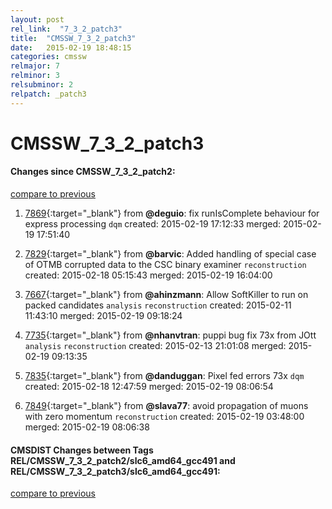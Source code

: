```yaml
---
layout: post
rel_link:  "7_3_2_patch3"
title:  "CMSSW_7_3_2_patch3"
date:   2015-02-19 18:48:15
categories: cmssw
relmajor: 7
relminor: 3
relsubminor: 2
relpatch: _patch3
---
```


# CMSSW_7_3_2_patch3
#### Changes since CMSSW_7_3_2_patch2:

[compare to previous](https://github.com/cms-sw/cmssw/compare/CMSSW_7_3_2_patch2...CMSSW_7_3_2_patch3)



1. [7869](http://github.com/cms-sw/cmssw/pull/7869){:target="_blank"}  from **@deguio**: fix runIsComplete behaviour for express processing `dqm`  created: 2015-02-19 17:12:33 merged: 2015-02-19 17:51:40

2. [7829](http://github.com/cms-sw/cmssw/pull/7829){:target="_blank"}  from **@barvic**: Added handling of special case of OTMB corrupted data to the CSC binary examiner `reconstruction`  created: 2015-02-18 05:15:43 merged: 2015-02-19 16:04:00

3. [7667](http://github.com/cms-sw/cmssw/pull/7667){:target="_blank"}  from **@ahinzmann**: Allow SoftKiller to run on packed candidates `analysis`  `reconstruction`  created: 2015-02-11 11:43:10 merged: 2015-02-19 09:18:24

4. [7735](http://github.com/cms-sw/cmssw/pull/7735){:target="_blank"}  from **@nhanvtran**: puppi bug fix 73x from JOtt `analysis`  `reconstruction`  created: 2015-02-13 21:01:08 merged: 2015-02-19 09:13:35

5. [7835](http://github.com/cms-sw/cmssw/pull/7835){:target="_blank"}  from **@danduggan**: Pixel fed errors 73x `dqm`  created: 2015-02-18 12:47:59 merged: 2015-02-19 08:06:54

6. [7849](http://github.com/cms-sw/cmssw/pull/7849){:target="_blank"}  from **@slava77**: avoid propagation of muons with zero momentum `reconstruction`  created: 2015-02-19 03:48:00 merged: 2015-02-19 08:06:38

#### CMSDIST Changes between Tags REL/CMSSW_7_3_2_patch2/slc6_amd64_gcc491 and REL/CMSSW_7_3_2_patch3/slc6_amd64_gcc491:

[compare to previous](https://github.com/cms-sw/cmsdist/compare/REL/CMSSW_7_3_2_patch2/slc6_amd64_gcc491...REL/CMSSW_7_3_2_patch3/slc6_amd64_gcc491)


